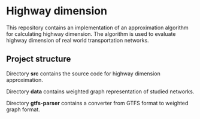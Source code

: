 # Highway dimension

This repository contains an implementation of an approximation algorithm for calculating highway dimension.
The algorithm is used to evaluate highway dimension of real world transportation networks.

## Project structure

Directory **src** contains the source code for highway dimension approximation.

Directory **data** contains weighted graph representation of studied networks.

Directory **gtfs-parser** contains a converter from GTFS format to weighted graph format.
